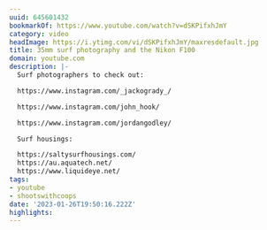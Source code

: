 ```yaml
---
uuid: 645601432
bookmarkOf: https://www.youtube.com/watch?v=dSKPifxhJmY
category: video
headImage: https://i.ytimg.com/vi/dSKPifxhJmY/maxresdefault.jpg
title: 35mm surf photography and the Nikon F100
domain: youtube.com
description: |-
  Surf photographers to check out:

  https://www.instagram.com/_jackogrady_/

  https://www.instagram.com/john_hook/

  https://www.instagram.com/jordangodley/

  Surf housings:

  https://saltysurfhousings.com/
  https://au.aquatech.net/
  https://www.liquideye.net/
tags:
- youtube
- shootswithcoops
date: '2023-01-26T19:50:16.222Z'
highlights: 
---
```



